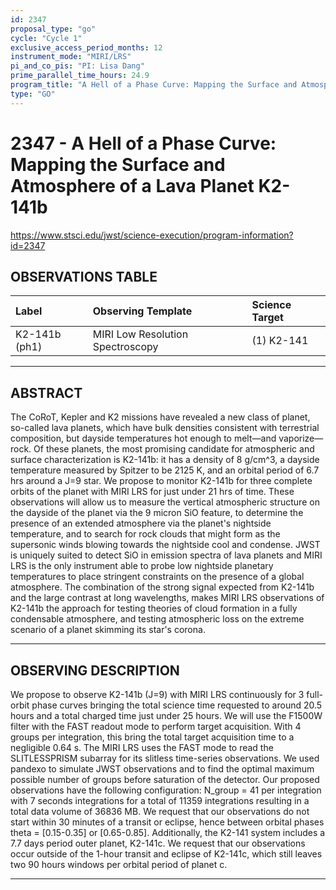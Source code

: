 ```yaml
---
id: 2347
proposal_type: "go"
cycle: "Cycle 1"
exclusive_access_period_months: 12
instrument_mode: "MIRI/LRS"
pi_and_co_pis: "PI: Lisa Dang"
prime_parallel_time_hours: 24.9
program_title: "A Hell of a Phase Curve: Mapping the Surface and Atmosphere of a Lava Planet K2-141b"
type: "GO"
---
```

# 2347 - A Hell of a Phase Curve: Mapping the Surface and Atmosphere of a Lava Planet K2-141b
https://www.stsci.edu/jwst/science-execution/program-information?id=2347
## OBSERVATIONS TABLE
| Label              | Observing Template                  | Science Target |
| :----------------- | :---------------------------------- | :------------- |
| K2-141b (ph1)      | MIRI Low Resolution Spectroscopy    | (1) K2-141     |

---

## ABSTRACT

The CoRoT, Kepler and K2 missions have revealed a new class of planet, so-called lava planets, which have bulk densities consistent with terrestrial composition, but dayside temperatures hot enough to melt—and vaporize—rock. Of these planets, the most promising candidate for atmospheric and surface characterization is K2-141b: it has a density of 8 g/cm^3, a dayside temperature measured by Spitzer to be 2125 K, and an orbital period of 6.7 hrs around a J=9 star. We propose to monitor K2-141b for three complete orbits of the planet with MIRI LRS for just under 21 hrs of time. These observations will allow us to measure the vertical atmospheric structure on the dayside of the planet via the 9 micron SiO feature, to determine the presence of an extended atmosphere via the planet's nightside temperature, and to search for rock clouds that might form as the supersonic winds blowing towards the nightside cool and condense. JWST is uniquely suited to detect SiO in emission spectra of lava planets and MIRI LRS is the only instrument able to probe low nightside planetary temperatures to place stringent constraints on the presence of a global atmosphere. The combination of the strong signal expected from K2-141b and the large contrast at long wavelengths, makes MIRI LRS observations of K2-141b the approach for testing theories of cloud formation in a fully condensable atmosphere, and testing atmospheric loss on the extreme scenario of a planet skimming its star's corona.

---

## OBSERVING DESCRIPTION

We propose to observe K2-141b (J=9) with MIRI LRS continuously for 3 full-orbit phase curves bringing the total science time requested to around 20.5 hours and a total charged time just under 25 hours. We will use the F1500W filter with the FAST readout mode to perform target acquisition. With 4 groups per integration, this bring the total target acquisition time to a negligible 0.64 s. The MIRI LRS uses the FAST mode to read the SLITLESSPRISM subarray for its slitless time-series observations. We used pandexo to simulate JWST observations and to find the optimal maximum possible number of groups before saturation of the detector. Our proposed observations have the following configuration: N_group = 41 per integration with 7 seconds integrations for a total of 11359 integrations resulting in a total data volume of 36836 MB.
We request that our observations do not start within 30 minutes of a transit or eclipse, hence between orbital phases theta = [0.15-0.35] or [0.65-0.85]. Additionally, the K2-141 system includes a 7.7 days period outer planet, K2-141c. We request that our observations occur outside of the 1-hour transit and eclipse of K2-141c, which still leaves two 90 hours windows per orbital period of planet c.

---